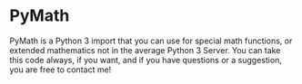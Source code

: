 # PyMath
PyMath is a Python 3 import that you can use for special math functions, or extended mathematics not in the average Python 3 Server. You can take this code always, if you want, and if you have questions or a suggestion, you are free to contact me!
